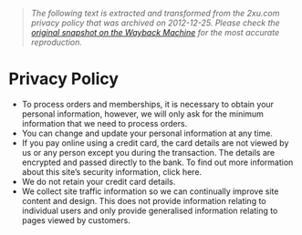 > *The following text is extracted and transformed from the 2xu.com privacy policy that was archived on 2012-12-25. Please check the [original snapshot on the Wayback Machine](https://web.archive.org/web/20121225214655id_/http%3A//www.2xu.com/Important-Information/Privacy-Policy) for the most accurate reproduction.*

# Privacy Policy

  * To process orders and memberships, it is necessary to obtain your personal information, however, we will only ask for the minimum information that we need to process orders. 
  * You can change and update your personal information at any time. 
  * If you pay online using a credit card, the card details are not viewed by us or any person except you during the transaction. The details are encrypted and passed directly to the bank. To find out more information about this site’s security information, click here.
  * We do not retain your credit card details. 
  * We collect site traffic information so we can continually improve site content and design. This does not provide information relating to individual users and only provide generalised information relating to pages viewed by customers. 


